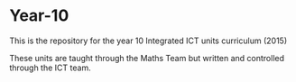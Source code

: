 Year-10
======

This is the repository for the year 10 Integrated ICT units curriculum (2015)

These units are taught through the Maths Team but written and controlled through the ICT team.
